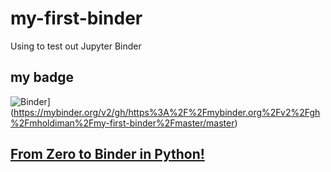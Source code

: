 # my-first-binder
Using to test out Jupyter Binder

## my badge
![Binder](https://mybinder.org/badge_logo.svg)](https://mybinder.org/v2/gh/https%3A%2F%2Fmybinder.org%2Fv2%2Fgh%2Fmholdiman%2Fmy-first-binder%2Fmaster/master)

## [From Zero to Binder in Python!](https://github.com/alan-turing-institute/the-turing-way/blob/master/workshops/boost-research-reproducibility-binder/workshop-presentations/zero-to-binder-python.md#1-creating-a-repo-to-binderize)
